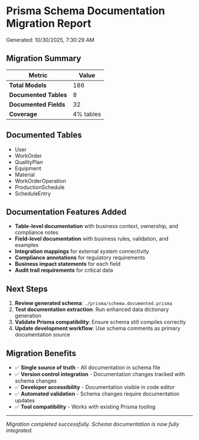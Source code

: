 # Prisma Schema Documentation Migration Report

Generated: 10/30/2025, 7:30:29 AM

## Migration Summary

| Metric | Value |
|--------|-------|
| **Total Models** | 186 |
| **Documented Tables** | 8 |
| **Documented Fields** | 32 |
| **Coverage** | 4% tables |

## Documented Tables

- User
- WorkOrder
- QualityPlan
- Equipment
- Material
- WorkOrderOperation
- ProductionSchedule
- ScheduleEntry

## Documentation Features Added

- **Table-level documentation** with business context, ownership, and compliance notes
- **Field-level documentation** with business rules, validation, and examples
- **Integration mappings** for external system connectivity
- **Compliance annotations** for regulatory requirements
- **Business impact statements** for each field
- **Audit trail requirements** for critical data

## Next Steps

1. **Review generated schema**: `./prisma/schema.documented.prisma`
2. **Test documentation extraction**: Run enhanced data dictionary generation
3. **Validate Prisma compatibility**: Ensure schema still compiles correctly
4. **Update development workflow**: Use schema comments as primary documentation source

## Migration Benefits

- ✅ **Single source of truth** - All documentation in schema file
- ✅ **Version control integration** - Documentation changes tracked with schema changes
- ✅ **Developer accessibility** - Documentation visible in code editor
- ✅ **Automated validation** - Schema changes require documentation updates
- ✅ **Tool compatibility** - Works with existing Prisma tooling

---

*Migration completed successfully. Schema documentation is now fully integrated.*
